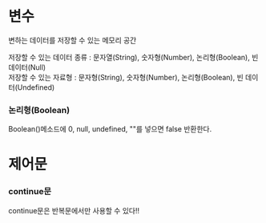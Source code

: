 # 변수  
변하는 데이터를 저장할 수 있는 메모리 공간  

저장할 수 있는 데이터 종류 : 문자열(String), 숫자형(Number), 논리형(Boolean), 빈데이터(Null)  
저장할 수 있는 자료형 : 문자형(String), 숫자형(Number), 논리형(Boolean), 빈 데이터(Undefined)

### 논리형(Boolean)  
Boolean()메소드에 0, null, undefined, ""를 넣으면 false 반환한다. 

# 제어문  
### continue문  
continue문은 반복문에서만 사용할 수 있다!!
